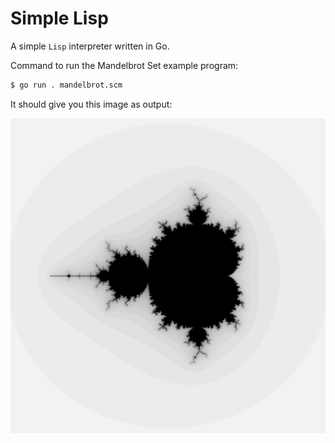 # Simple Lisp

A simple `Lisp` interpreter written in Go.

Command to run the Mandelbrot Set example program:

```bash
$ go run . mandelbrot.scm
```

It should give you this image as output:

![Mandelbrot Set](mandelbrot.png)
